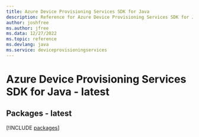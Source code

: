 ```yaml
---
title: Azure Device Provisioning Services SDK for Java
description: Reference for Azure Device Provisioning Services SDK for Java
author: joshfree
ms.author: jfree
ms.data: 12/27/2022
ms.topic: reference
ms.devlang: java
ms.service: deviceprovisioningservices
---
```

# Azure Device Provisioning Services SDK for Java - latest
## Packages - latest
[!INCLUDE [packages](device-provisioning-services-index.md)]